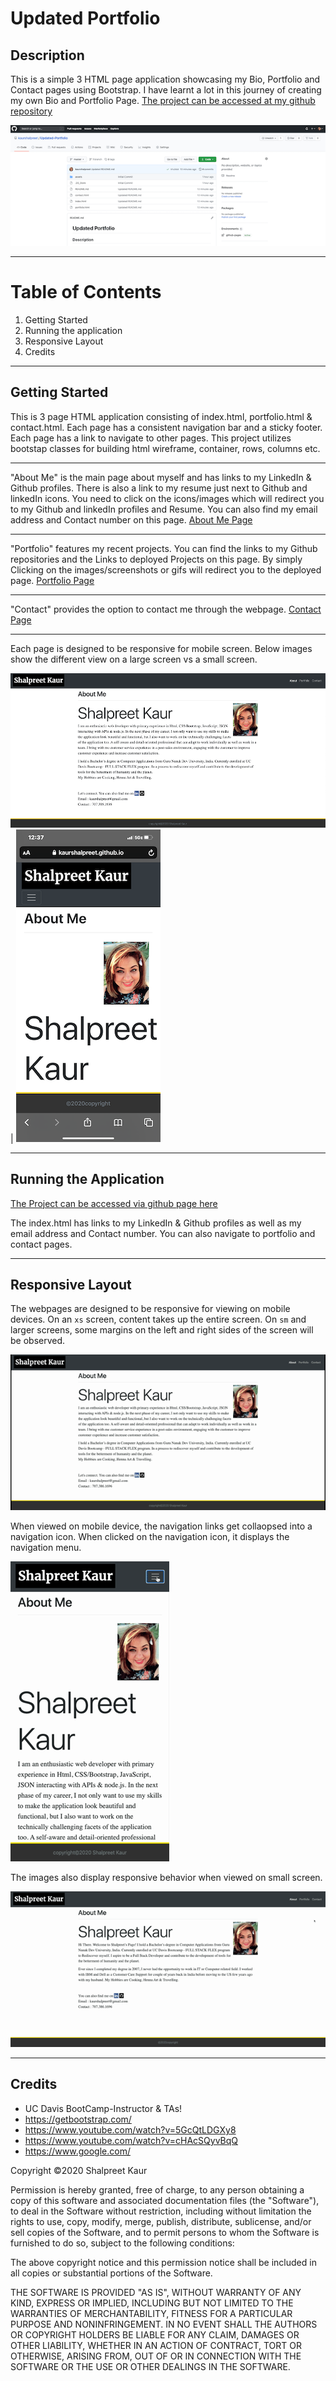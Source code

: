 # Updated Portfolio
## Description
 This is a simple 3 HTML page application showcasing my Bio, Portfolio and Contact pages using Bootstrap. I have learnt a lot in this journey of creating my own Bio and Portfolio Page. [The project can be accessed at my github repository](https://github.com/kaurshalpreet/Updated-Portfolio)
 
 ![Repository Screenshot](./assets/images/repo.png)

 ---

# Table of Contents
1. Getting Started
1. Running the application
1. Responsive Layout
1. Credits
---

## Getting Started
This is 3 page HTML application consisting of index.html, portfolio.html & contact.html.
Each page has a consistent navigation bar and a sticky footer. Each page has a link to navigate to other pages. This project utilizes bootstap classes for building html wireframe, container, rows, columns etc. 

---

"About Me" is the main page about myself and has links to my LinkedIn & Github profiles. There is also a link to my resume just next to Github and linkedIn icons. You need to click on the icons/images which will redirect you to my Github and linkedIn profiles and Resume. You can also find my email address and Contact number on this page.
[About Me Page](https://kaurshalpreet.github.io/Updated-Portfolio/index.html)

---

"Portfolio" features my recent projects. You can find the links to my Github repositories and the Links to deployed Projects on this page. By simply Clicking on the images/screenshots or gifs will redirect you to the deployed page.
[Portfolio Page](https://kaurshalpreet.github.io/Updated-Portfolio/portfolio.html)

---

"Contact" provides the option to contact me through the webpage.
[Contact Page](https://kaurshalpreet.github.io/Updated-Portfolio/contact.html)

---

Each page is designed to be responsive for mobile screen. Below images show the different view on  a large screen vs a small screen.

![Index sm & above](./assets/images/index_lg.png)  | ![Index xs](./assets/images/index_xs.png) 

---

## Running the Application

[The Project can be accessed via github page here](https://kaurshalpreet.github.io/Updated-Portfolio/index.html)

The index.html has links to my LinkedIn & Github profiles as well as my email address and Contact number. You can also navigate to portfolio and contact pages.

---

## Responsive Layout
The webpages are designed to be responsive for viewing on mobile devices. On an `xs` screen, content takes up the entire screen. On `sm` and larger screens, some margins on the left and right sides of the screen will be observed.

![Responsive index page](./assets/images/Responsive.gif)

When viewed on mobile device, the navigation links get collaopsed into a navigation icon. When clicked on the navigation icon, it displays the navigation menu.

![Menubar](./assets/images/MenuBar.gif)

The images also display responsive behavior when viewed on small screen.

![Responsive images](./assets/images/Responsive_image.gif)

---

## Credits
* UC Davis BootCamp-Instructor & TAs!
* https://getbootstrap.com/
* https://www.youtube.com/watch?v=5GcQtLDGXy8
* https://www.youtube.com/watch?v=cHAcSQyvBqQ
* https://www.google.com/




Copyright  &copy;2020 Shalpreet Kaur

Permission is hereby granted, free of charge, to any person obtaining a copy of this software and associated documentation files (the "Software"), to deal in the Software without restriction, including without limitation the rights to use, copy, modify, merge, publish, distribute, sublicense, and/or sell copies of the Software, and to permit persons to whom the Software is furnished to do so, subject to the following conditions:

The above copyright notice and this permission notice shall be included in all copies or substantial portions of the Software.

THE SOFTWARE IS PROVIDED "AS IS", WITHOUT WARRANTY OF ANY KIND, EXPRESS OR IMPLIED, INCLUDING BUT NOT LIMITED TO THE WARRANTIES OF MERCHANTABILITY, FITNESS FOR A PARTICULAR PURPOSE AND NONINFRINGEMENT. IN NO EVENT SHALL THE AUTHORS OR COPYRIGHT HOLDERS BE LIABLE FOR ANY CLAIM, DAMAGES OR OTHER LIABILITY, WHETHER IN AN ACTION OF CONTRACT, TORT OR OTHERWISE, ARISING FROM, OUT OF OR IN CONNECTION WITH THE SOFTWARE OR THE USE OR OTHER DEALINGS IN THE SOFTWARE.


 

